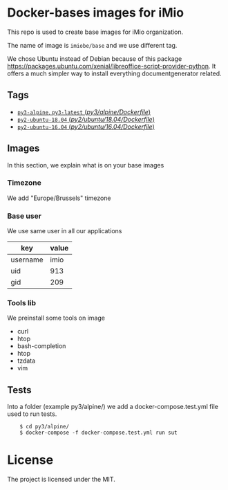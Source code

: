 # Docker-bases images for iMio

This repo is used to create base images for iMio organization.

The name of image is `imiobe/base` and we use different tag.

We chose Ubuntu instead of Debian because of this package https://packages.ubuntu.com/xenial/libreoffice-script-provider-python.
It offers a much simpler way to install everything documentgenerator related.

## Tags

- [`py3-alpine`, `py3-latest` (*py3/alpine/Dockerfile*)](https://github.com/imio/docker-bases/blob/master/py3/alpine/Dockerfile)
- [`py2-ubuntu-18.04` (*py2/ubuntu/18.04/Dockerfile*)](https://github.com/imio/docker-bases/blob/master/py2/ubuntu/18.04/Dockerfile)
- [`py2-ubuntu-16.04` (*py2/ubuntu/16.04/Dockerfile*)](https://github.com/imio/docker-bases/blob/master/py2/ubuntu/16.04/Dockerfile)

## Images
In this section, we explain what is on your base images

### Timezone
We add "Europe/Brussels" timezone

### Base user
We use same user in all our applications

| key      | value |
|----------|-------|
| username | imio  |
| uid      | 913   |
| gid      | 209   |


### Tools lib
We preinstall some tools on image
- curl
- htop
- bash-completion
- htop
- tzdata
- vim

## Tests
Into a folder (example py3/alpine/) we add a docker-compose.test.yml file used to run tests.
```
    $ cd py3/alpine/
    $ docker-compose -f docker-compose.test.yml run sut
```

# License

The project is licensed under the MIT.
